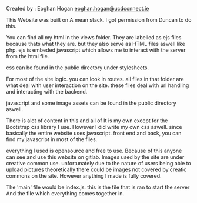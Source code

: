 Created by : Eoghan Hogan
              eoghan.hogan@ucdconnect.ie

This Website was built on A mean stack.
I got permission from Duncan to do this.

You can find all my html in the views folder. They are labelled as ejs files because thats what they are. but they also serve as HTML files aswell like php.
ejs is embeded javascript which allows me to interact with the server from the html file.

css can be found in the public directory under stylesheets.

For most of the site logic. you can look in routes. all files in that folder are what deal
with user interaction on the site. these files deal with url handling and interacting with the backend.

javascript and some image assets can be found in the public directory aswell.

There is alot of content in this and all of It is my own except for the Bootstrap css
library I use. However I did write my own css aswell.
since basically the entire website uses javascript. front end and back, you can find my javascript in most of the files.

everything I used is opensource and free to use.
Because of this anyone can see and use this website on gitlab.
Images used by the site are under creative common use. unfortunately due
to the nature of users being able to upload pictures theoretically there could
be images not covered by creatic commons on the site. However anything I made
is fully covered.

The 'main' file would be index.js. this is the file that is ran to start the server And the file which everything comes together in.
